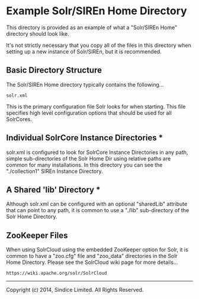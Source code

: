 # Example Solr/SIREn Home Directory

This directory is provided as an example of what a "Solr/SIREn Home" directory
should look like.

It's not strictly necessary that you copy all of the files in this
directory when setting up a new instance of Solr/SIREn, but it is recommended.

## Basic Directory Structure

The Solr/SIREn Home directory typically contains the following...

	solr.xml

This is the primary configuration file Solr looks for when starting.
This file specifies high level configuration options that should be used for
all SolrCores.

## Individual SolrCore Instance Directories *

solr.xml is configured to look for SolrCore Instance Directories
in any path, simple sub-directories of the Solr Home Dir using relative paths
are common for many installations.  In this directory you can see the
"./collection1" SIREn Instance Directory.

## A Shared 'lib' Directory *

Although solr.xml can be configured with an optional "sharedLib" attribute 
that can point to any path, it is common to use a "./lib" sub-directory of the 
Solr Home Directory.

## ZooKeeper Files

When using SolrCloud using the embedded ZooKeeper option for Solr, it is
common to have a "zoo.cfg" file and "zoo_data" directories in the Solr Home
Directory.  Please see the SolrCloud wiki page for more details...

	https://wiki.apache.org/solr/SolrCloud

- - -

Copyright (c) 2014, Sindice Limited. All Rights Reserved.
